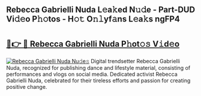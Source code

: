 ## Rebecca Gabrielli Nuda L𝚎a𝚔ed N𝚞𝚍e - Part-DUD Vi𝚍𝚎o P𝚑𝚘tos - H𝚘𝚝 O𝚗𝚕yf𝚊ns L𝚎a𝚔s ngFP4

# <h2><a href="http://kfcd49n.oniu.top/?m=Rebecca+Gabrielli+Nuda">🔗👉 🔴 Rebecca Gabrielli Nuda P𝚑ot𝚘𝚜 V𝚒d𝚎o</a></h2>

[![Rebecca Gabrielli Nuda Nu𝚍e𝚜](https://i.imgur.com/0qMVB7G.gif)](http://kfcd49n.oniu.top/?m=Rebecca+Gabrielli+Nuda)
Digital trendsetter Rebecca Gabrielli Nuda, recognized for publishing dance and lifestyle material, consisting of performances and vlogs on social media. Dedicated activist Rebecca Gabrielli Nuda, celebrated for their tireless efforts and passion for creating positive change.  
